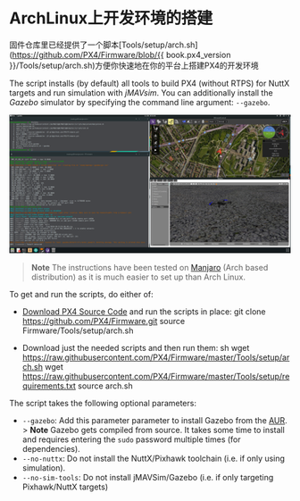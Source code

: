 # ArchLinux上开发环境的搭建

固件仓库里已经提供了一个脚本[Tools/setup/arch.sh](https://github.com/PX4/Firmware/blob/{{ book.px4_version }}/Tools/setup/arch.sh)方便你快速地在你的平台上搭建PX4的开发环境

The script installs (by default) all tools to build PX4 (without RTPS) for NuttX targets and run simulation with *jMAVsim*. You can additionally install the *Gazebo* simulator by specifying the command line argument: `--gazebo`.

![Gazebo on Arch](../../assets/gazebo/arch-gazebo.png)

> **Note** The instructions have been tested on [Manjaro](https://manjaro.org/) (Arch based distribution) as it is much easier to set up than Arch Linux.

To get and run the scripts, do either of:

- [Download PX4 Source Code](../setup/building_px4.md) and run the scripts in place: 
        git clone https://github.com/PX4/Firmware.git
        source Firmware/Tools/setup/arch.sh

- Download just the needed scripts and then run them: 
        sh
        wget https://raw.githubusercontent.com/PX4/Firmware/master/Tools/setup/arch.sh
        wget https://raw.githubusercontent.com/PX4/Firmware/master/Tools/setup/requirements.txt
        source arch.sh

The script takes the following optional parameters:

- `--gazebo`: Add this parameter parameter to install Gazebo from the [AUR](https://aur.archlinux.org/packages/gazebo/). > **Note** Gazebo gets compiled from source. It takes some time to install and requires entering the `sudo` password multiple times (for dependencies).
- `--no-nuttx`: Do not install the NuttX/Pixhawk toolchain (i.e. if only using simulation).
- `--no-sim-tools`: Do not install jMAVSim/Gazebo (i.e. if only targeting Pixhawk/NuttX targets)
